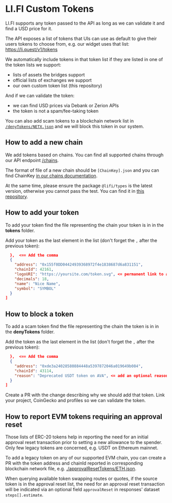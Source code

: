 # LI.FI Custom Tokens

LI.FI supports any token passed to the API as long as we can validate it and find a USD price for it.

The API exposes a list of tokens that UIs can use as default to give their users tokens to choose from, e.g. our widget uses that list: https://li.quest/v1/tokens

We automatically include tokens in that token list if they are listed in one of the token lists we support:

- lists of assets the bridges support
- official lists of exchanges we support
- our own custom token list (this repository)

And if we can validate the token:

- we can find USD prices via Debank or Zerion APIs
- the token is not a spam/fee-taking token

You can also add scam tokens to a blockchain network list in [`/denyTokens/NETX.json`](./denyTokens) and we will block this token in our system.

## How to add a new chain

We add tokens based on chains. You can find all supported chains through our API endpoint [/chains](https://li.quest/v1/chains).

The format of file of a new chain should be `[ChainKey].json` and you can find ChainKey [in our chains documentation](https://docs.li.fi/introduction/chains).

At the same time, please ensure the package `@lifi/types` is the latest version, otherwise you cannot pass the test. You can find it in [this repository](https://github.com/lifinance/types).

## How to add your token

To add your token find the file representing the chain your token is in in the **tokens** folder.

Add your token as the last element in the list (don't forget the `,` after the previous token):

```json
  },  <== Add the comma
  {
    "address": "0x155f0DD04424939368972f4e1838687d6a831151",
    "chainId": 42161,
    "logoURI": "https://yoursite.com/token.svg", <= permanent link to an image of your token
    "decimals": 18,
    "name": "Nice Name",
    "symbol": "SYMBOL"
  }
]

```

## How to block a token

To add a scam token find the file representing the chain the token is in in the **denyTokens** folder. 

Add the token as the last element in the list (don't forget the `,` after the previous token):

```json
  },  <== Add the comma
  {
    "address": "0xde3a24028580884448a5397872046a019649b084",
    "chainId": 43114,
    "reason": "Deprecated USDT token on AVA", <= add an optional reason why the token should be blocked
  }
]
```

Create a PR with the change describing why we should add that token. Link your project, CoinGecko and profiles so we can validate the token.

## How to report EVM tokens requiring an approval reset

Those lists of ERC-20 tokens help in reporting the need for an initial approval reset transaction prior to setting a new allowance to the spender. Only few legacy tokens are concerned, e.g. USDT on Ethereum mainnet.

To add a legacy token on any of our supported EVM chain, you can create a PR with the token address and chainId reported in corresponding blockchain network file, e.g. [./approvalResetTokens/ETH.json](./approvalResetTokens/ETH.json).

When querying available token swapping routes or quotes, if the source token is in the approval reset list, the need for an approval reset transaction will be indicated via an optional field `approvalReset` in responses' dataset `steps[].estimate`.
